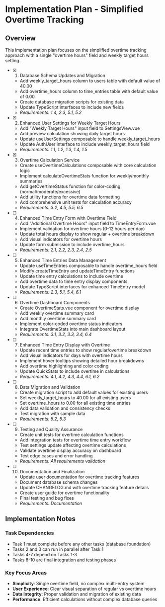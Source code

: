 # Implementation Plan - Simplified Overtime Tracking

## Overview
This implementation plan focuses on the simplified overtime tracking approach with a single "overtime hours" field and weekly target hours setting.

- [x] 1. Database Schema Updates and Migration



  - Add weekly_target_hours column to users table with default value of 40.00
  - Add overtime_hours column to time_entries table with default value of 0.00
  - Create database migration scripts for existing data
  - Update TypeScript interfaces to include new fields
  - _Requirements: 1.4, 2.3, 5.1, 5.2_

- [x] 2. Enhanced User Settings for Weekly Target Hours



  - Add "Weekly Target Hours" input field to SettingsView.vue
  - Add preview calculation showing daily target hours
  - Update useUserSettings composable to handle weekly_target_hours
  - Update AuthUser interface to include weekly_target_hours field
  - _Requirements: 1.1, 1.2, 1.3, 1.4, 1.5_

- [x] 3. Overtime Calculation Service




  - Create useOvertimeCalculations composable with core calculation logic
  - Implement calculateOvertimeStats function for weekly/monthly summaries
  - Add getOvertimeStatus function for color-coding (normal/moderate/excessive)
  - Add utility functions for overtime data formatting
  - Add comprehensive unit tests for calculation accuracy
  - _Requirements: 3.2, 4.5, 5.5, 6.5_

- [ ] 4. Enhanced Time Entry Form with Overtime Field
  - Add "Additional Overtime Hours" input field to TimeEntryForm.vue
  - Implement validation for overtime hours (0-12 hours per day)
  - Update total hours display to show regular + overtime breakdown
  - Add visual indicators for overtime hours
  - Update form submission to include overtime_hours
  - _Requirements: 2.1, 2.2, 2.3, 2.4, 2.5_

- [ ] 5. Enhanced Time Entries Data Management
  - Update useTimeEntries composable to handle overtime_hours field
  - Modify createTimeEntry and updateTimeEntry functions
  - Update time entry calculations to include overtime
  - Add overtime data to time entry display components
  - Update TypeScript interfaces for enhanced TimeEntry model
  - _Requirements: 2.3, 5.1, 5.4, 6.1_

- [ ] 6. Overtime Dashboard Components
  - Create OvertimeStats.vue component for overtime display
  - Add weekly overtime summary card
  - Add monthly overtime summary card
  - Implement color-coded overtime status indicators
  - Integrate OvertimeStats into main dashboard layout
  - _Requirements: 3.1, 3.2, 3.3, 3.4, 6.4_

- [ ] 7. Enhanced Time Entry Display with Overtime
  - Update recent time entries to show regular/overtime breakdown
  - Add visual indicators for days with overtime hours
  - Implement hover tooltips showing detailed hour breakdowns
  - Add overtime highlighting and color coding
  - Update QuickStats to include overtime in calculations
  - _Requirements: 4.1, 4.2, 4.3, 4.4, 6.1, 6.2_

- [ ] 8. Data Migration and Validation
  - Create migration script to add default values for existing users
  - Set weekly_target_hours to 40.00 for all existing users
  - Set overtime_hours to 0.00 for all existing time entries
  - Add data validation and consistency checks
  - Test migration with sample data
  - _Requirements: 5.2, 5.3_

- [ ] 9. Testing and Quality Assurance
  - Create unit tests for overtime calculation functions
  - Add integration tests for overtime time entry workflow
  - Test settings update affecting overtime calculations
  - Validate overtime display accuracy on dashboard
  - Test edge cases and error handling
  - _Requirements: All requirements validation_

- [ ] 10. Documentation and Finalization
  - Update user documentation for overtime tracking features
  - Document database schema changes
  - Update CHANGELOG.md with overtime tracking feature details
  - Create user guide for overtime functionality
  - Final testing and bug fixes
  - _Requirements: Documentation_

## Implementation Notes

### Task Dependencies
- Task 1 must complete before any other tasks (database foundation)
- Tasks 2 and 3 can run in parallel after Task 1
- Tasks 4-7 depend on Tasks 1-3
- Tasks 8-10 are final integration and testing phases

### Key Focus Areas
- **Simplicity**: Single overtime field, no complex multi-entry system
- **User Experience**: Clear visual separation of regular vs overtime hours
- **Data Integrity**: Proper validation and migration of existing data
- **Performance**: Efficient calculations without complex database queries